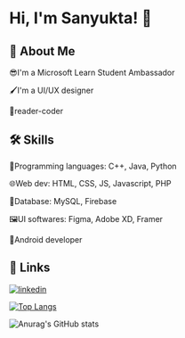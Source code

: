 


# Hi, I'm Sanyukta! 👋


## 🚀 About Me
😎I'm a Microsoft Learn Student Ambassador 

🖌️I'm a UI/UX designer       

📖reader-coder



## 🛠 Skills
🤯Programming languages: C++, Java, Python

🌐Web dev: HTML, CSS, JS, Javascript, PHP

💼Database: MySQL, Firebase

🖼️UI softwares: Figma, Adobe XD, Framer

📱Android developer


## 🔗 Links
[![linkedin](https://img.shields.io/badge/linkedin-0A66C2?style=for-the-badge&logo=linkedin&logoColor=white)](https://www.linkedin.com/in/sanyukta-kamble-a158711a6)

[![Top Langs](https://github-readme-stats.vercel.app/api/top-langs/?username=sanyukta111&layout=compact)](https://github.com/sanyukta111/github-readme-stats)

![Anurag's GitHub stats](https://github-readme-stats.vercel.app/api?username=sanyukta111&show_icons=true&theme=radical)
